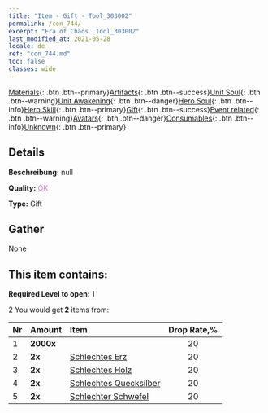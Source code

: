 ```yaml
---
title: "Item - Gift - Tool_303002"
permalink: /con_744/
excerpt: "Era of Chaos  Tool_303002"
last_modified_at: 2021-05-28
locale: de
ref: "con_744.md"
toc: false
classes: wide
---
```

 [Materials](/ItemsDE/){: .btn .btn--primary}[Artifacts](/ItemsDE/Artifacts/){: .btn .btn--success}[Unit Soul](/ItemsDE/UnitSoul/){: .btn .btn--warning}[Unit Awakening](/ItemsDE/UnitAwakening/){: .btn .btn--danger}[Hero Soul](/ItemsDE/HeroSoul/){: .btn .btn--info}[Hero Skill](/ItemsDE/HeroSkill/){: .btn .btn--primary}[Gift](/ItemsDE/Gift/){: .btn .btn--success}[Event related](/ItemsDE/Events/){: .btn .btn--warning}[Avatars](/ItemsDE/Avatars/){: .btn .btn--danger}[Consumables](/ItemsDE/Consumables/){: .btn .btn--info}[Unknown](/ItemsDE/Unknown/){: .btn .btn--primary}

## Details
 **Beschreibung:** null

 **Quality:** <span style="color: #DA70D6">OK</span>

 **Type:** Gift

## Gather

  None

## This item contains:

 **Required Level to open:** 1

 2 You would get **2** items  from:

  | Nr | Amount |     Item    | Drop Rate,% |
  |:---|:-------|:------------|:---------:|
  | 1 |  **2000x** | <i class="fas fa-coins"/> | 20 | 
  | 2 |  **2x** | [Schlechtes Erz](/ItemsDE/mat_1/) | 20 | 
  | 3 |  **2x** | [Schlechtes Holz](/ItemsDE/mat_1/) | 20 | 
  | 4 |  **2x** | [Schlechtes Quecksilber](/ItemsDE/mat_2/) | 20 | 
  | 5 |  **2x** | [Schlechter Schwefel](/ItemsDE/mat_3/) | 20 | 
